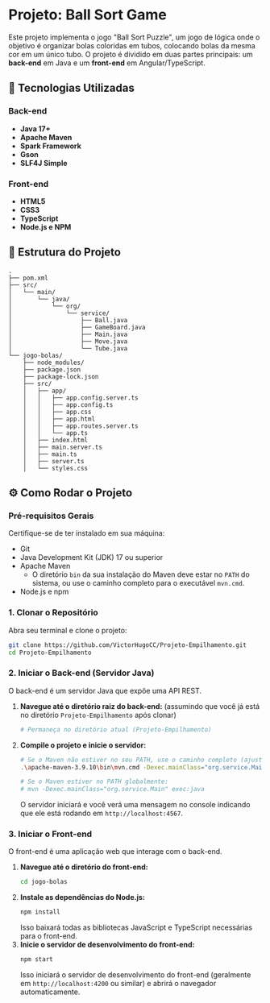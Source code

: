 # Projeto: Ball Sort Game

Este projeto implementa o jogo "Ball Sort Puzzle", um jogo de lógica onde o objetivo é organizar bolas coloridas em tubos, colocando bolas da mesma cor em um único tubo. O projeto é dividido em duas partes principais: um **back-end** em Java e um **front-end** em Angular/TypeScript.

## 🚀 Tecnologias Utilizadas

### Back-end
*   **Java 17+**
*   **Apache Maven**
*   **Spark Framework**
*   **Gson**
*   **SLF4J Simple**

### Front-end
*   **HTML5**
*   **CSS3**
*   **TypeScript**
*   **Node.js e NPM**

## 📁 Estrutura do Projeto

```
.
├── pom.xml
├── src/
│   └── main/
│       └── java/
│           └── org/
│               └── service/
│                   ├── Ball.java
│                   ├── GameBoard.java
│                   ├── Main.java
│                   ├── Move.java
│                   └── Tube.java
└── jogo-bolas/
    ├── node_modules/
    ├── package.json
    ├── package-lock.json
    ├── src/
    │   ├── app/
    │   │   ├── app.config.server.ts
    │   │   ├── app.config.ts
    │   │   ├── app.css
    │   │   ├── app.html
    │   │   ├── app.routes.server.ts
    │   │   └── app.ts
    │   ├── index.html
    │   ├── main.server.ts
    │   ├── main.ts
    │   ├── server.ts
    │   └── styles.css
```


## ⚙️ Como Rodar o Projeto

### Pré-requisitos Gerais

Certifique-se de ter instalado em sua máquina:
- Git
- Java Development Kit (JDK) 17 ou superior
- Apache Maven
    - O diretório `bin` da sua instalação do Maven deve estar no `PATH` do sistema, ou use o caminho completo para o executável `mvn.cmd`.
- Node.js e npm

### 1. Clonar o Repositório

Abra seu terminal e clone o projeto:

```bash
git clone https://github.com/VictorHugoCC/Projeto-Empilhamento.git
cd Projeto-Empilhamento
```

### 2. Iniciar o Back-end (Servidor Java)

O back-end é um servidor Java que expõe uma API REST.

1.  **Navegue até o diretório raiz do back-end:** (assumindo que você já está no diretório `Projeto-Empilhamento` após clonar)
    ```bash
    # Permaneça no diretório atual (Projeto-Empilhamento)
    ```
2.  **Compile o projeto e inicie o servidor:**
    ```bash
    # Se o Maven não estiver no seu PATH, use o caminho completo (ajuste o caminho do Maven conforme necessário):
    .\apache-maven-3.9.10\bin\mvn.cmd -Dexec.mainClass="org.service.Main" exec:java

    # Se o Maven estiver no PATH globalmente:
    # mvn -Dexec.mainClass="org.service.Main" exec:java
    ```
    O servidor iniciará e você verá uma mensagem no console indicando que ele está rodando em `http://localhost:4567`.

### 3. Iniciar o Front-end

O front-end é uma aplicação web que interage com o back-end.

1.  **Navegue até o diretório do front-end:**
    ```bash
    cd jogo-bolas
    ```
2.  **Instale as dependências do Node.js:**
    ```bash
    npm install
    ```
    Isso baixará todas as bibliotecas JavaScript e TypeScript necessárias para o front-end.
3.  **Inicie o servidor de desenvolvimento do front-end:**
    ```bash
    npm start
    ```
    Isso iniciará o servidor de desenvolvimento do front-end (geralmente em `http://localhost:4200` ou similar) e abrirá o navegador automaticamente.
